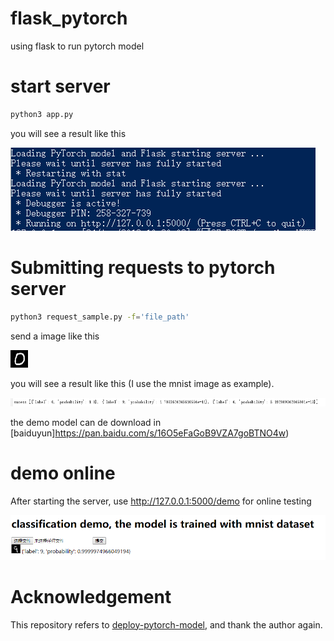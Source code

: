 # flask_pytorch
using flask to run pytorch model

# start server
```sh
python3 app.py
```
you will see a result like this

![flask](static/img/flask.jpg)
# Submitting requests to pytorch server
```sh
python3 request_sample.py -f='file_path'
```
send a image like this

![send_image](static/img/1.jpg)

you will see a result like this (I use the mnist image as example).

![image](static/img/result.jpg)

the demo model can de download in [baiduyun]https://pan.baidu.com/s/16O5eFaGoB9VZA7goBTNO4w)

# demo online

After starting the server, use http://127.0.0.1:5000/demo for online testing

![online testing](static/img/online_test.jpg)

# Acknowledgement
This repository refers to [deploy-pytorch-model](https://github.com/L1aoXingyu/deploy-pytorch-model), and thank the author again.